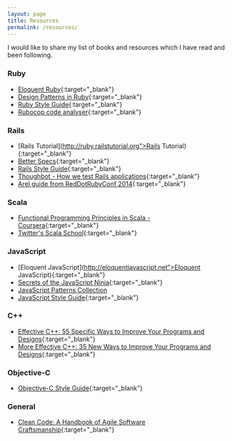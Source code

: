 ```yaml
---
layout: page
title: Resources
permalink: /resources/
---
```


I would like to share my list of books and resources which I have read and
been following.

### Ruby

- [Eloquent Ruby](http://www.amazon.com/Eloquent-Ruby-Addison-Wesley-Professional-Series/dp/0321584104){:target="_blank"}
- [Design Patterns in Ruby](http://www.amazon.com/Design-Patterns-Ruby-Russ-Olsen/dp/0321490452){:target="_blank"}
- [Ruby Style Guide](https://github.com/bbatsov/ruby-style-guide){:target="_blank"}
- [Rubocop code analyser](https://github.com/bbatsov/rubocop){:target="_blank"}

### Rails

- [Rails Tutorial](http://ruby.railstutorial.org">Rails Tutorial){:target="_blank"}
- [Better Specs](http://betterspecs.org){:target="_blank"}
- [Rails Style Guide](https://github.com/bbatsov/rails-style-guide){:target="_blank"}
- [Thoughbot - How we test Rails applications](http://robots.thoughtbot.com/how-we-test-rails-applications){:target="_blank"}
- [Arel guide from RedDotRubyConf 2014](https://docs.google.com/presentation/d/1O4jYDnq8d0lSu3D2c_khKPkQ2GKCm1Fw0y1nQacmwVc/pub#slide=id.p){:target="_blank"}

### Scala

- [Functional Programming Principles in Scala - Coursera](https://www.coursera.org/course/progfun){:target="_blank"}
- [Twitter's Scala School](http://twitter.github.io/scala_school){:target="_blank"}

### JavaScript

- [Eloquent JavaScript](http://eloquentjavascript.net">Eloquent JavaScript){:target="_blank"}
- [Secrets of the JavaScript Ninja](http://www.amazon.com/Secrets-JavaScript-Ninja-John-Resig/dp/193398869X){:target="_blank"}
- [JavaScript Patterns Collection](http://shichuan.github.io/javascript-patterns)
- [JavaScript Style Guide](https://github.com/airbnb/javascript){:target="_blank"}

### C++

- [Effective C++: 55 Specific Ways to Improve Your Programs and Designs](http://www.amazon.com/Effective-Specific-Improve-Programs-Designs/dp/0321334876){:target="_blank"}
- [More Effective C++: 35 New Ways to Improve Your Programs and Designs](http://www.amazon.com/More-Effective-Improve-Programs-Designs/dp/020163371X){:target="_blank"}

### Objective-C

- [Objective-C Style Guide](https://github.com/NYTimes/objective-c-style-guide){:target="_blank"}

### General

- [Clean Code: A Handbook of Agile Software Craftsmanship](http://www.amazon.com/Clean-Code-Handbook-Software-Craftsmanship/dp/0132350882){:target="_blank"}
